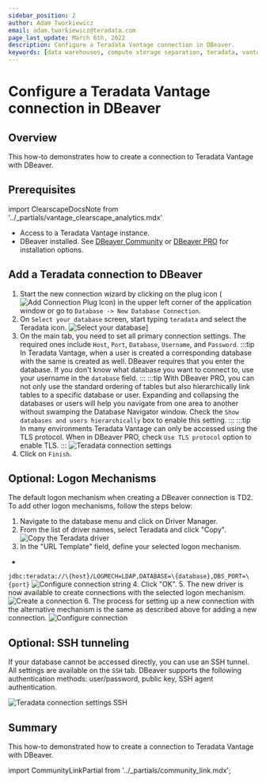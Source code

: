 ```yaml
---
sidebar_position: 2
author: Adam Tworkiewicz
email: adam.tworkiewicz@teradata.com
page_last_update: March 6th, 2022
description: Configure a Teradata Vantage connection in DBeaver.
keywords: [data warehouses, compute storage separation, teradata, vantage, cloud data platform, object storage, business intelligence, enterprise analytics, dbeaver, dbeaver prod, sql ide]
---
```


# Configure a Teradata Vantage connection in DBeaver

## Overview

This how-to demonstrates how to create a connection to Teradata Vantage with DBeaver.

## Prerequisites

import ClearscapeDocsNote from '../_partials/vantage_clearscape_analytics.mdx'

* Access to a Teradata Vantage instance.
  <ClearscapeDocsNote />
* DBeaver installed. See [DBeaver Community](https://dbeaver.io/download) or [DBeaver PRO](https://dbeaver.com/download) for installation options.

## Add a Teradata connection to DBeaver

1. Start the new connection wizard by clicking on the plug icon (![Add Connection Plug Icon](../other-integrations/images/configure-a-teradata-connection-in-dbeaver/plug-icon.png)) in the upper left corner of the application window or go to `Database -> New Database Connection`.
2. On `Select your database` screen, start typing `teradata` and select the Teradata icon.
![Select your database](../other-integrations/images/configure-a-teradata-connection-in-dbeaver/select-your-database-windows.png)]
3. On the main tab, you need to set all primary connection settings. The required ones include `Host`, `Port`, `Database`, `Username`, and `Password`.
:::tip
In Teradata Vantage, when a user is created a corresponding database with the same is created as well. DBeaver requires that you enter the database. If you don't know what database you want to connect to, use your username in the `database` field.
:::
:::tip
With DBeaver PRO, you can not only use the standard ordering of tables but also hierarchically link tables to a specific database or user. Expanding and collapsing the databases or users will help you navigate from one area to another without swamping the Database Navigator window. Check the `Show databases and users hierarchically` box to enable this setting.
:::
:::tip
In many environments Teradata Vantage can only be accessed using the TLS protocol. When in DBeaver PRO, check `Use TLS protocol` option to enable TLS.
:::
![Teradata connection settings](../other-integrations/images/configure-a-teradata-connection-in-dbeaver/teradata-connection-settings-windows.png)
4. Click on `Finish`.

## Optional: Logon Mechanisms

The default logon mechanism when creating a DBeaver connection is TD2. To add other logon mechanisms, follow the steps below:

1. Navigate to the database menu and click on Driver Manager.
2. From the list of driver names, select Teradata and click "Copy".
![Copy the Teradata driver](../other-integrations/images/configure-a-teradata-connection-in-dbeaver/copy-driver.png)
3. In the "URL Template" field, define your selected logon mechanism.
+
`jdbc:teradata://\{host}/LOGMECH=LDAP,DATABASE=\{database},DBS_PORT=\{port}`
![Configure connection string](../other-integrations/images/configure-a-teradata-connection-in-dbeaver/configure-driver-string.png)
4. Click "OK".
5. The new driver is now available to create connections with the selected logon mechanism.
![Create a connection](../other-integrations/images/configure-a-teradata-connection-in-dbeaver/create-connection.png)
6. The process for setting up a new connection with the alternative mechanism is the same as described above for adding a new connection.
![Configure connection](../other-integrations/images/configure-a-teradata-connection-in-dbeaver/teradata-connection-settings-windows-ldap.png)

## Optional: SSH tunneling

If your database cannot be accessed directly, you can use an SSH tunnel. All settings are available on the `SSH` tab. DBeaver supports the following authentication methods: user/password, public key, SSH agent authentication.

![Teradata connection settings SSH](../other-integrations/images/configure-a-teradata-connection-in-dbeaver/teradata-connection-settings-ssh-windows.png)

## Summary

This how-to demonstrated how to create a connection to Teradata Vantage with DBeaver.

import CommunityLinkPartial from '../_partials/community_link.mdx';

<CommunityLinkPartial />
